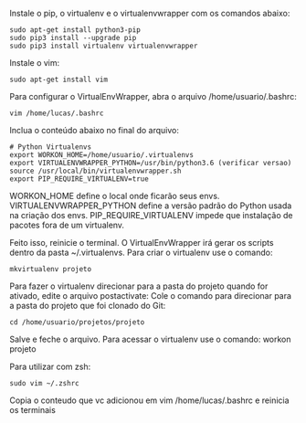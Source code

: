 Instale o pip, o virtualenv e o virtualenvwrapper com os comandos abaixo:

    sudo apt-get install python3-pip
    sudo pip3 install --upgrade pip
    sudo pip3 install virtualenv virtualenvwrapper

Instale o vim: 

    sudo apt-get install vim

Para configurar o VirtualEnvWrapper, abra o arquivo /home/usuario/.bashrc:

    vim /home/lucas/.bashrc

Inclua o conteúdo abaixo no final do arquivo:

    # Python Virtualenvs 
    export WORKON_HOME=/home/usuario/.virtualenvs
    export VIRTUALENVWRAPPER_PYTHON=/usr/bin/python3.6 (verificar versao)
    source /usr/local/bin/virtualenvwrapper.sh 
    export PIP_REQUIRE_VIRTUALENV=true  

WORKON_HOME define o local onde ficarão seus envs.
VIRTUALENVWRAPPER_PYTHON define a versão padrão do Python usada na criação dos envs.
PIP_REQUIRE_VIRTUALENV impede que instalação de pacotes fora de um virtualenv.


Feito isso, reinicie o terminal. 
O VirtualEnvWrapper irá gerar os scripts dentro da pasta ~/.virtualenvs.
Para criar o virtualenv use o comando:

    mkvirtualenv projeto

Para fazer o virtualenv direcionar para a pasta do projeto quando for ativado, edite o arquivo postactivate:
Cole o comando para direcionar para a pasta do projeto que foi clonado do Git:

    cd /home/usuario/projetos/projeto

Salve e feche o arquivo.
Para acessar o virtualenv use o comando:
    workon projeto



Para utilizar com zsh:

    sudo vim ~/.zshrc

Copia o conteudo que vc adicionou em vim /home/lucas/.bashrc
e reinicia os terminais